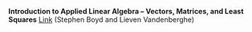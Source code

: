 **Introduction to Applied Linear Algebra – Vectors, Matrices, and Least Squares** [Link](https://web.stanford.edu/~boyd/vmls/) (Stephen Boyd and Lieven Vandenberghe)
